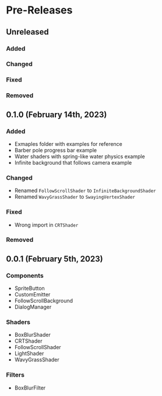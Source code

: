 # Pre-Releases

## Unreleased

### Added

### Changed

### Fixed

### Removed

## 0.1.0 (February 14th, 2023)

### Added

- Exmaples folder with examples for reference
- Barber pole progress bar example
- Water shaders with spring-like water physics example
- Infinite background that follows camera example

### Changed

- Renamed `FollowScrollShader` to `InfiniteBackgroundShader`
- Renamed `WavyGrassShader` to `SwayingVertexShader`

### Fixed

- Wrong import in `CRTShader`

### Removed

## 0.0.1 (February 5th, 2023)

### Components

- SpriteButton
- CustomEmitter
- FollowScrollBackground
- DialogManager

### Shaders

- BoxBlurShader
- CRTShader
- FollowScrollShader
- LightShader
- WavyGrassShader

### Filters

- BoxBlurFilter
